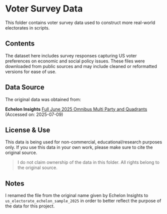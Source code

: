 # Voter Survey Data

This folder contains voter survey data used to construct more real-world electorates in scripts.

## Contents

The dataset here includes survey responses capturing US voter preferences on economic and social policy issues. These files were downloaded from public sources and may include cleaned or reformatted versions for ease of use.

## Data Source

The original data was obtained from:

**Echelon Insights**
[Full June 2025 Omnibus Multi Party and Quadrants](https://echeloninsights.com/in-the-news/june-2025-political-quadrants/)
(Accessed on: 2025-07-09)

## License & Use

This data is being used for non-commercial, educational/research purposes only. If you use this data in your own work, please make sure to cite the original source.

> I do not claim ownership of the data in this folder. All rights belong to the original source.

## Notes

I renamed the file from the original name given by Echelon Insights to `us_electorate_echelon_sample_2025` in order to better reflect the purpose of the data for this project.

